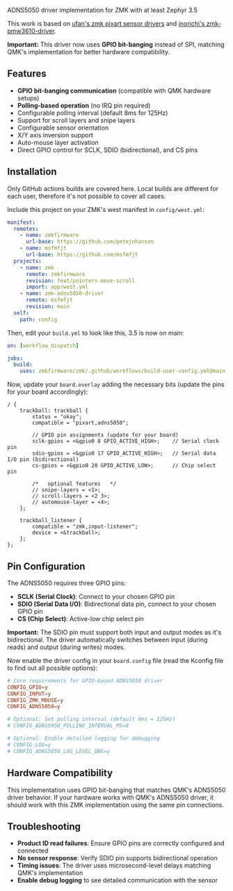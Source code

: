 ADNS5050 driver implementation for ZMK with at least Zephyr 3.5

This work is based on [ufan's zmk pixart sensor drivers](https://github.com/ufan/zmk/tree/support-trackpad) and [inorichi's zmk-pmw3610-driver](https://github.com/inorichi/zmk-pmw3610-driver).

**Important:** This driver now uses **GPIO bit-banging** instead of SPI, matching QMK's implementation for better hardware compatibility.

## Features

- **GPIO bit-banging communication** (compatible with QMK hardware setups)
- **Polling-based operation** (no IRQ pin required)
- Configurable polling interval (default 8ms for 125Hz)
- Support for scroll layers and snipe layers
- Configurable sensor orientation
- X/Y axis inversion support
- Auto-mouse layer activation
- Direct GPIO control for SCLK, SDIO (bidirectional), and CS pins

## Installation

Only GitHub actions builds are covered here. Local builds are different for each user, therefore it's not possible to cover all cases.

Include this project on your ZMK's west manifest in `config/west.yml`:

```yml
manifest:
  remotes:
    - name: zmkfirmware
      url-base: https://github.com/petejohanson
    - name: msfmfjt
      url-base: https://github.com/msfmfjt
  projects:
    - name: zmk
      remote: zmkfirmware
      revision: feat/pointers-move-scroll
      import: app/west.yml
    - name: zmk-adns5050-driver
      remote: msfmfjt
      revision: main
  self:
    path: config
```

Then, edit your `build.yml` to look like this, 3.5 is now on main:

```yml
on: [workflow_dispatch]

jobs:
  build:
    uses: zmkfirmware/zmk/.github/workflows/build-user-config.yml@main
```

Now, update your `board.overlay` adding the necessary bits (update the pins for your board accordingly):

```dts
/ {
    trackball: trackball {
        status = "okay";
        compatible = "pixart,adns5050";
        
        // GPIO pin assignments (update for your board)
        sclk-gpios = <&gpio0 8 GPIO_ACTIVE_HIGH>;    // Serial clock pin
        sdio-gpios = <&gpio0 17 GPIO_ACTIVE_HIGH>;   // Serial data I/O pin (bidirectional)
        cs-gpios = <&gpio0 20 GPIO_ACTIVE_LOW>;      // Chip select pin

        /*   optional features   */
        // snipe-layers = <1>;
        // scroll-layers = <2 3>;
        // automouse-layer = <4>;
    };

    trackball_listener {
        compatible = "zmk,input-listener";
        device = <&trackball>;
    };
};
```

## Pin Configuration

The ADNS5050 requires three GPIO pins:

- **SCLK (Serial Clock)**: Connect to your chosen GPIO pin
- **SDIO (Serial Data I/O)**: Bidirectional data pin, connect to your chosen GPIO pin  
- **CS (Chip Select)**: Active-low chip select pin

**Important:** The SDIO pin must support both input and output modes as it's bidirectional. The driver automatically switches between input (during reads) and output (during writes) modes.

Now enable the driver config in your `board.config` file (read the Kconfig file to find out all possible options):

```conf
# Core requirements for GPIO-based ADNS5050 driver
CONFIG_GPIO=y
CONFIG_INPUT=y
CONFIG_ZMK_MOUSE=y
CONFIG_ADNS5050=y

# Optional: Set polling interval (default 8ms = 125Hz)
# CONFIG_ADNS5050_POLLING_INTERVAL_MS=8

# Optional: Enable detailed logging for debugging
# CONFIG_LOG=y
# CONFIG_ADNS5050_LOG_LEVEL_DBG=y
```

## Hardware Compatibility

This implementation uses GPIO bit-banging that matches QMK's ADNS5050 driver behavior. If your hardware works with QMK's ADNS5050 driver, it should work with this ZMK implementation using the same pin connections.

## Troubleshooting

- **Product ID read failures**: Ensure GPIO pins are correctly configured and connected
- **No sensor response**: Verify SDIO pin supports bidirectional operation  
- **Timing issues**: The driver uses microsecond-level delays matching QMK's implementation
- **Enable debug logging** to see detailed communication with the sensor
